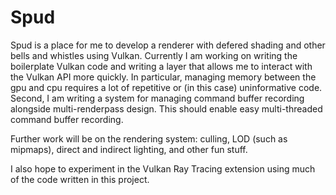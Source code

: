 # Spud

Spud is a place for me to develop a renderer with defered shading and other bells and whistles using Vulkan. Currently I am working on 
writing the boilerplate Vulkan code and writing a layer that allows me to interact with the Vulkan API more quickly. In particular, managing memory 
between the gpu and cpu requires a lot of repetitive or (in this case) uninformative code. Second, I am writing a system for managing command buffer 
recording alongside multi-renderpass design. This should enable easy multi-threaded command buffer recording.

Further work will be on the rendering system: culling, LOD (such as mipmaps), direct and indirect lighting, and other fun stuff.

I also hope to experiment in the Vulkan Ray Tracing extension using much of the code written in this project.
